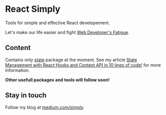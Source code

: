 # React Simply

Tools for simple and effective React developement.

Let's make our life easier and fight [Web Developer's Fatigue](https://medium.com/simply/web-developers-fatigue-90e0e6d40dd5).

## Content

Contains only [state](/tools/state) package at the moment.
See my article [State Management with React Hooks and Context API in 10 lines of code!](https://medium.com/simply/state-management-with-react-hooks-and-context-api-at-10-lines-of-code-baf6be8302c) for more information.

**Other usefull packages and tools will follow soon!**

## Stay in touch

Follow my blog at [medium.com/simply](https://medium.com/simply).
